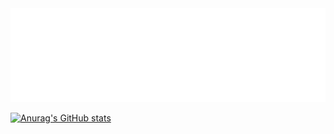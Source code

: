 <div>
		<img src="./n.svg" width="100%" height="150" alt="ASCII-ART">
</div>

[![Anurag's GitHub stats](https://github-readme-stats.vercel.app/api?username=AB10110F&show_icons=true&theme=tokyonight)](https://github.com/anuraghazra/github-readme-stats)
